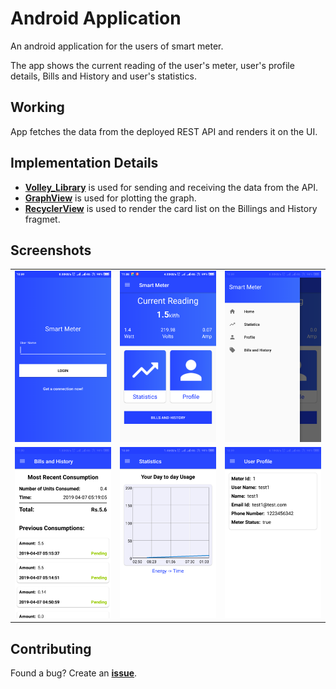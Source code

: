 # Android Application

An android application for the users of smart meter.

The app shows the current reading of the user's meter, user's profile details, Bills  and History and user's statistics. 

## Working
App fetches the data from the deployed REST API and renders it on the UI.

## Implementation Details

* **[Volley_Library](https://developer.android.com/training/volley)** is used for sending and receiving the data from the API.
* **[GraphView](http://www.android-graphview.org/)** is used for plotting the graph.
* **[RecyclerView](https://developer.android.com/guide/topics/ui/layout/recyclerview)** is used to render the card list on the Billings and History fragmet.

## Screenshots

<table>
    <tr>
        <td><img src = "../imgs/screenshots/app_login.png" alt="Login Page"></td>
        <td><img src="../imgs/screenshots/app_home.png" alt="Home Page"></td>
        <td><img src="../imgs/screenshots/app_drawer.png" alt="Navigation Drawer"></td>
    </tr>
    <tr>
        <td><img src = "../imgs/screenshots/app_billing.png" alt="Bills and History"></td>
        <td><img src="../imgs/screenshots/app_graph.png" alt="Statistics Page"></td>
        <td><img src="../imgs/screenshots/app_user_profile.png" alt="User Profile"></td>
    </tr>
</table>

## Contributing

Found a bug? Create an **[issue](https://github.com/Hsankesara/smart-meter/issues/new)**.